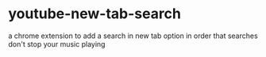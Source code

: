 # youtube-new-tab-search
a chrome extension to add a search in new tab option in order that searches don't stop your music playing
